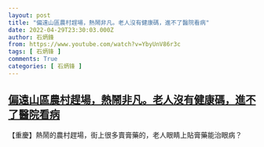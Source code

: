 ```yaml
---
layout: post
title: "偏遠山區農村趕場，熱鬧非凡。老人沒有健康碼，進不了醫院看病"
date: 2022-04-29T23:30:03.000Z
author: 石炳鋒
from: https://www.youtube.com/watch?v=YbyUnV86r3c
tags: [ 石炳锋 ]
comments: True
categories: [ 石炳锋 ]
---
```

<!--1651275003000-->
[偏遠山區農村趕場，熱鬧非凡。老人沒有健康碼，進不了醫院看病](https://www.youtube.com/watch?v=YbyUnV86r3c)
------

<div>
【重慶】熱鬧的農村趕場，街上很多賣膏藥的，老人眼睛上貼膏藥能治眼病？
</div>
